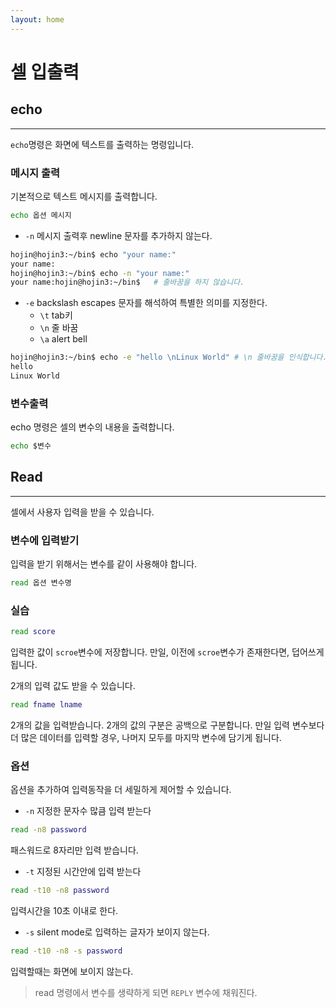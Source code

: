 ```yaml
---
layout: home
---
```


# 셀 입출력

## echo
---
`echo`명령은 화면에 텍스트를 출력하는 명령입니다. 

### 메시지 출력
기본적으로 텍스트 메시지를 출력합니다.

```bash
echo 옵션 메시지
```

* `-n` 메시지 출력후 newline 문자를 추가하지 않는다.
```bash
hojin@hojin3:~/bin$ echo "your name:"
your name:
hojin@hojin3:~/bin$ echo -n "your name:"
your name:hojin@hojin3:~/bin$   # 줄바꿈을 하지 않습니다.
```

* `-e` backslash escapes 문자를 해석하여 특별한 의미를 지정한다.
    * `\t` tab키
    * `\n` 줄 바꿈
    * `\a` alert bell

```bash
hojin@hojin3:~/bin$ echo -e "hello \nLinux World" # \n 줄바꿈을 인식합니다.
hello
Linux World
```

### 변수출력
echo 명령은 셀의 변수의 내용을 출력합니다.

```bash
echo $변수
```

## Read
---
셀에서 사용자 입력을 받을 수 있습니다. 

### 변수에 입력받기
입력을 받기 위해서는 변수를 같이 사용해야 합니다.

```bash
read 옵션 변수명
```

### 실습
```bash
read score
```
입력한 값이 `scroe`변수에 저장합니다. 만일, 이전에 `scroe`변수가 존재한다면, 덥어쓰게 됩니다.

2개의 입력 값도 받을 수 있습니다.
```bash
read fname lname
```
2개의 값을 입력받습니다. 2개의 값의 구분은 공백으로 구분합니다.
만일 입력 변수보다 더 많은 데이터를 입력할 경우, 나머지 모두를 마지막 변수에 담기게 됩니다.

### 옵션
옵션을 추가하여 입력동작을 더 세밀하게 제어할 수 있습니다.

* `-n` 지정한 문자수 많큼 입력 받는다
```bash
read -n8 password
```
패스워드로 8자리만 입력 받습니다.

* `-t` 지정된 시간안에 입력 받는다
```bash
read -t10 -n8 password
```
입력시간을 10초 이내로 한다.

* `-s` silent mode로 입력하는 글자가 보이지 않는다.
```bash
read -t10 -n8 -s password
```
입력할때는 화면에 보이지 않는다.

> read 명령에서 변수를 생략하게 되면 `REPLY` 변수에 채워진다.



